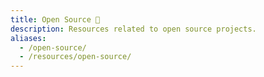 ```yaml
---
title: Open Source 🔧️
description: Resources related to open source projects.
aliases:
  - /open-source/
  - /resources/open-source/
---
```

